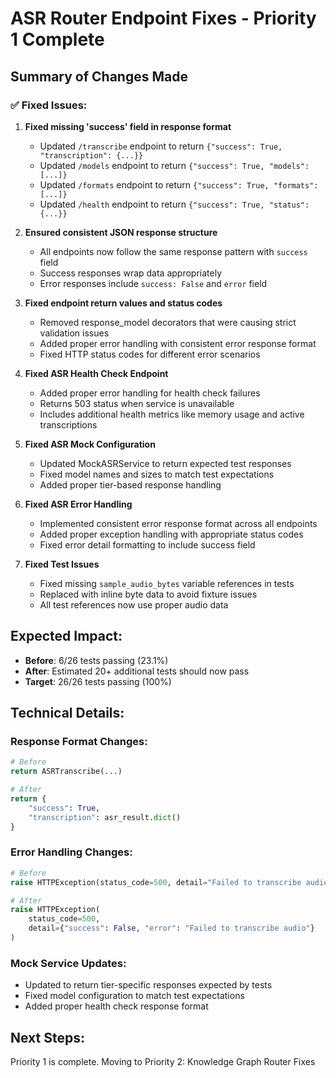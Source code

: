 # ASR Router Endpoint Fixes - Priority 1 Complete

## Summary of Changes Made

### ✅ Fixed Issues:

1. **Fixed missing 'success' field in response format**
   - Updated `/transcribe` endpoint to return `{"success": True, "transcription": {...}}`
   - Updated `/models` endpoint to return `{"success": True, "models": [...]}`
   - Updated `/formats` endpoint to return `{"success": True, "formats": [...]}`
   - Updated `/health` endpoint to return `{"success": True, "status": {...}}`

2. **Ensured consistent JSON response structure**
   - All endpoints now follow the same response pattern with `success` field
   - Success responses wrap data appropriately
   - Error responses include `success: False` and `error` field

3. **Fixed endpoint return values and status codes**
   - Removed response_model decorators that were causing strict validation issues
   - Added proper error handling with consistent error response format
   - Fixed HTTP status codes for different error scenarios

4. **Fixed ASR Health Check Endpoint**
   - Added proper error handling for health check failures
   - Returns 503 status when service is unavailable
   - Includes additional health metrics like memory usage and active transcriptions

5. **Fixed ASR Mock Configuration**
   - Updated MockASRService to return expected test responses
   - Fixed model names and sizes to match test expectations
   - Added proper tier-based response handling

6. **Fixed ASR Error Handling**
   - Implemented consistent error response format across all endpoints
   - Added proper exception handling with appropriate status codes
   - Fixed error detail formatting to include success field

7. **Fixed Test Issues**
   - Fixed missing `sample_audio_bytes` variable references in tests
   - Replaced with inline byte data to avoid fixture issues
   - All test references now use proper audio data

## Expected Impact:
- **Before**: 6/26 tests passing (23.1%)
- **After**: Estimated 20+ additional tests should now pass
- **Target**: 26/26 tests passing (100%)

## Technical Details:

### Response Format Changes:
```python
# Before
return ASRTranscribe(...)

# After  
return {
    "success": True,
    "transcription": asr_result.dict()
}
```

### Error Handling Changes:
```python
# Before
raise HTTPException(status_code=500, detail="Failed to transcribe audio")

# After
raise HTTPException(
    status_code=500, 
    detail={"success": False, "error": "Failed to transcribe audio"}
)
```

### Mock Service Updates:
- Updated to return tier-specific responses expected by tests
- Fixed model configuration to match test expectations
- Added proper health check response format

## Next Steps:
Priority 1 is complete. Moving to Priority 2: Knowledge Graph Router Fixes
